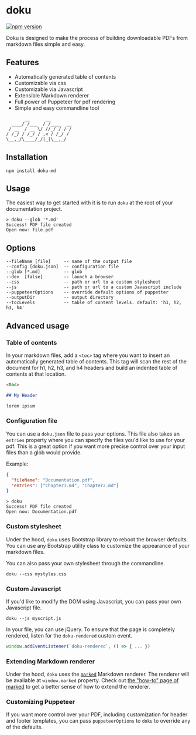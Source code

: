 # doku

[![npm version](https://badge.fury.io/js/doku-md.svg)](https://badge.fury.io/js/doku-md)

Doku is designed to make the process of building downloadable PDFs from markdown files simple and easy.

## Features

- Automatically generated table of contents
- Customizable via css
- Customizable via Javascript
- Extensible Markdown renderer
- Full power of Puppeteer for pdf rendering
- Simple and easy commandline tool

```
       __      __
  ____/ /___  / /____  __
 / __  / __ \/ //_/ / / /
/ /_/ / /_/ / ,< / /_/ /
\__,_/\____/_/|_|\__,_/

```

## Installation

```
npm install doku-md
```

## Usage

The easiest way to get started with it is to run `doku` at the root of your documentation project.

```
> doku --glob '*.md'
Success! PDF file created
Open now: file.pdf
```

## Options

```
--fileName [file]     -- name of the output file
--config [doku.json]  -- configuration file
--glob [*.md]         -- glob
--dev  [false]        -- launch a browser
--css                 -- path or url to a custom stylesheet
--js                  -- path or url to a custom Javascript include
--puppeteerOptions    -- override default options of puppetter
--outputDir           -- output directory
--tocLevels           -- table of content levels. default: 'h1, h2, h3, h4'
```

## Advanced usage

### Table of contents

In your markdown files, add a `<toc>` tag where you want to insert an automatically generated table of contents. This tag will scan the rest of the document for h1, h2, h3, and h4 headers and build an indented table of contents at that location.

```md
<toc>

## My Header

lorem ipsum
```

### Configuration file

You can use a `doku.json` file to pass your options. This file also takes an `entries` property where you can specify the files you'd like to use for your pdf. This is a great option if you want more precise control over your input files than a glob would provide.

Example:

```json
{
  "fileName": "Documentation.pdf",
  "entries": ["Chapter1.md", "Chapter2.md"]
}
```

```
> doku
Success! PDF file created
Open now: Documentation.pdf
```

### Custom stylesheet

Under the hood, `doku` uses Bootstrap library to reboot the browser defaults. You can use any Bootstrap utility class to customize the appearance of your markdown files.

You can also pass your own stylesheet through the commandline.

```
doku --css mystyles.css
```

### Custom Javascript

If you'd like to modify the DOM using Javascript, you can pass your own Javascript file.

```
doku --js myscript.js
```

In your file, you can use jQuery. To ensure that the page is completely rendered, listen for the `doku-rendered` custom event.

```js
window.addEventListener(`doku-rendered`, () => { ... })
```

### Extending Markdown renderer

Under the hood, `doku` uses the [`marked`](https://github.com/markedjs/marked) Markdown renderer. The renderer will be available at `window.marked` property. Check out [the "how-to" page of marked](https://marked.js.org/using_pro) to get a better sense of how to extend the renderer.

### Customizing Puppeteer

If you want more control over your PDF, including customization for header and footer templates, you can pass `puppeteerOptions` to `doku` to override any of the defaults.
